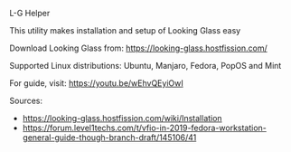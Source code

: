 L-G Helper

This utility makes installation and setup of Looking Glass easy

Download Looking Glass from: https://looking-glass.hostfission.com/

Supported Linux distributions: Ubuntu, Manjaro, Fedora, PopOS and Mint

For guide, visit: https://youtu.be/wEhvQEyiOwI

Sources: 
* https://looking-glass.hostfission.com/wiki/Installation
* https://forum.level1techs.com/t/vfio-in-2019-fedora-workstation-general-guide-though-branch-draft/145106/41
